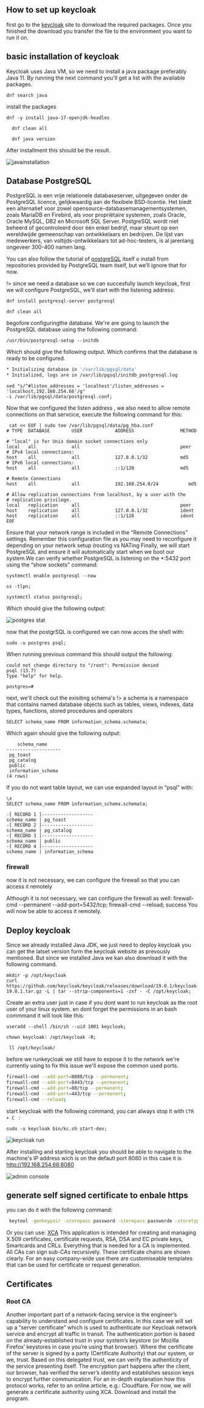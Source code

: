 ## How to set up keycloak

first go to the [keycloak](https://www.keycloak.org/downloads) site to donwload the required packages. Once you finished the download you transfer the file to the environment you want to run it on. 

## basic installation of keycloak 
Keycloak uses Java VM, so we need to install a java package preferably Java 11. By running the next command you'll get a list with the available packages. 
```shell
dnf search java
 ```
 install the packages 
 ```shell 
 dnf -y install java-17-openjdk-headles
 ```
```shell
  dnf clean all 
```
```shell
  dnf java version
```
After installment this should be the result.

![javainstallation](../images/java_Installation.png)
<!-- !!!!!!!!!!!!!!!!KAN EVENTUEEL MEER FOTO'S GERBUIKEN VAN MASTERCLASS OEF. -->

## Database PostgreSQL
PostgreSQL is een vrije relationele databaseserver, uitgegeven onder de PostgreSQL licence, gelijkwaardig aan de flexibele BSD-licentie. Het biedt een alternatief voor zowel opensource-databasemanagementsystemen, zoals MariaDB en Firebird, als voor propriëtaire systemen, zoals Oracle, Oracle MySQL, DB2 en Microsoft SQL Server. PostgreSQL wordt niet beheerd of gecontroleerd door één enkel bedrijf, maar steunt op een wereldwijde gemeenschap van ontwikkelaars en bedrijven. De lijst van medewerkers, van voltijds-ontwikkelaars tot ad-hoc-testers, is al jarenlang ongeveer 300-400 namen lang. 

You can also follow the tutorial of [postgreSQL](https://www.postgresql.org/download/linux/redhat/) itself o install from repositories provided by PostgreSQL team  itself, but we’ll ignore that for now.

!> since we need a database so we can succesfully launch keycloak, first we will configure PostgreSQL, we'll start with the listening address:  

```shell
dnf install postgresql-server postgresql
```
```shell
dnf clean all 
```
begofore configuringthe database. We're are going to launch the PostgreSQL database using the following command: 
```shell
/usr/bin/postgresql-setup --initdb 
```
Which should give the following output. Which confirms that the database is ready to be configured.

```bash 
* Initializing database in '/var/lib/pgsql/data' 
* Initialized, logs are in /var/lib/pgsql/initdb_postgresql.log
```

```shell
sed "s/^#listen_addresses = 'localhost'/listen_addresses = 'localhost,192.168.254.66'/g" 
-i /var/lib/pgsql/data/postgresql.conf; 
``` 

Now that we configured the listen address , we also need to allow remote connections on that servcice, execute the following command for this: 

```shell 
 cat << EOF | sudo tee /var/lib/pgsql/data/pg_hba.conf 
# TYPE  DATABASE        USER            ADDRESS                 METHOD 
 
# "local" is for Unix domain socket connections only 
local   all             all                                     peer 
# IPv4 local connections: 
host    all             all             127.0.0.1/32            md5 
# IPv6 local connections: 
host    all             all             ::1/128                 md5 
 
# Remote Connections 
host    all             all             192.168.254.0/24           md5 
 
# Allow replication connections from localhost, by a user with the 
# replication privilege. 
local   replication     all                                     peer 
host    replication     all             127.0.0.1/32            ident 
host    replication     all             ::1/128                 ident 
EOF
``` 

Ensure that your network range is included in the “Remote Connections” settings. Remember this configuration 
file as you may need to reconfigure it depending on your network setup (routing vs NATing
Finally, we will start PostgreSQL and ensure it will automatically start when we boot our system.We can verify whether PostgreSQL is listening on the *:5432 port using the “show sockets” command: 

```shell
systemctl enable postgresql --now
```
```shell
ss -tlpn; 
```
```shell
systemctl status postgresql; 
```
Which should give the following output: 

![postgres stat](../images/postgresql%20status.png)

now that the postgrSQL is configured we can now acces the shell with: 

```shell
sudo -u postgres psql;
```
When running previous command this should output the following:

```
could not change directory to "/root": Permission denied 
psql (13.7) 
Type "help" for help. 
 
postgres=#
```
next, we'll check out the exisiting schema's 
!> a schema is a namespace that contains named database objects such as tables, views, indexes, data types, functions, stored procedures and operators

```shell
SELECT schema_name FROM information_schema.schemata;
```
Which again should give the following output:

```
    schema_name 
-------------------- 
 pg_toast 
 pg_catalog 
 public 
 information_schema 
(4 rows)
```

If you do not want table layout, we can use expanded layout in “psql” with: 
```shell 
\x 
SELECT schema_name FROM information_schema.schemata; 
```

```
-[ RECORD 1 ]------------------- 
schema_name | pg_toast 
-[ RECORD 2 ]------------------- 
schema_name | pg_catalog 
-[ RECORD 3 ]------------------- 
schema_name | public 
-[ RECORD 4 ]------------------- 
schema_name | information_schema 
```

### firewall 
now it is not necessary, we can configure the firewall so that you can access it remotely 

Although it is not necessary, we can configure the firewall as well: 
firewall-cmd --permanent --add-port=5432/tcp; 
firewall-cmd --reload; 
success 
You will now be able to access it remotely. 
  


<!-- ------------------------------------------------------------------------------- -->

## Deploy keycloak 
Since we already installed Java JDK, we just need to deploy keycloak you can get the latset version form the keycloak website as prevously mentioned. But since we installed Java we kan also download it with the following command. 

```shell
mkdir -p /opt/keycloak
curl https://github.com/keycloak/keycloak/releases/download/19.0.1/keycloak-19.0.1.tar.gz -L | tar --strip-components=1 -zxf - -C /opt/keycloak;
 ```

Create an extra user just in case if you dont want to run keycloak as the root user of your linux system. en dont forget the permissions in an bash commmand it will look like this:

```shell
useradd --shell /bin/sh --uid 1001 keycloak; 
```
```shell
chown keycloak: /opt/keycloak -R; 
```
```shell
 ll /opt/keycloak/ 
```

before we runkeycloak we still have to expose it to the network we're currently using to fix this issue we'll expose the common used ports.
```bash
firewall-cmd --add-port=8080/tcp --permanent; 
firewall-cmd --add-port=8443/tcp --permanent; 
firewall-cmd --add-port=80/tcp --permanent; 
firewall-cmd --add-port=443/tcp --permanent; 
firewall-cmd --reload;
```

start keycloak with the following command, you can always stop it with ```CTR + C ``` : 
```shell
sudo -u keycloak bin/kc.sh start-dev;
```
![keycloak run](../images/keycloak%20run.png)

After installing and starting keycloak you should be able to navigate to the machine's IP address wich is on the defautl port 8080 in this case it is http://192.168.254.66:8080

![admin console](../images/admin%20console.png)



## generate self signed certificate to enbale https

you can do it with the following command: 
```bash
 keytool -genkeypair -storepass password -storepass passworde -storetype PKCS12 -keyalg RSA -keysize 2048 -dname "CN=server" -alias server -ext "SAN:c=DNS:localhost,IP:127.0. 
 ```

Or you can use: [XCA](https://hohnstaedt.de/xca)
This application is intended for creating and managing X.509 certificates, certificate requests, RSA, DSA and EC private keys, Smartcards and CRLs.
Everything that is needed for a CA is implemented.
All CAs can sign sub-CAs recursively. These certificate chains are shown clearly.
For an easy company-wide use there are customiseable templates that can be used for certificate or request generation.


## Certificates
### Root CA
Another important part of a network-facing service is the engineer’s capability to understand and configure 
certificates. In this case we will set up a “server certificate” which is used to authenticate our Keycloak network 
service and encrypt all traffic in transit. 
The  authentication portion is  based on  the already-established trust in your system’s keystore (or Mozilla 
Firefox’ keystores in case you’re using that browser). Where the certificate of the server is signed by a party 
(Certificate Authority) that our system, or we, trust. Based on this delegated trust, we can verify the authenticity 
of the service presenting itself. 
The encryption part happens after the client, our browser, has verified the server’s identity and establishes 
session keys to encrypt further communication. For an in-depth explanation how this protocol works, refer to 
an online article, e.g.: Cloudflare. 
For now, we will generate a certificate authority using XCA. Download and install the program. 


